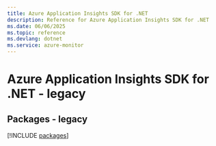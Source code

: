 ```yaml
---
title: Azure Application Insights SDK for .NET
description: Reference for Azure Application Insights SDK for .NET
ms.date: 06/06/2025
ms.topic: reference
ms.devlang: dotnet
ms.service: azure-monitor
---
```

# Azure Application Insights SDK for .NET - legacy
## Packages - legacy
[!INCLUDE [packages](application-insights-index.md)]
